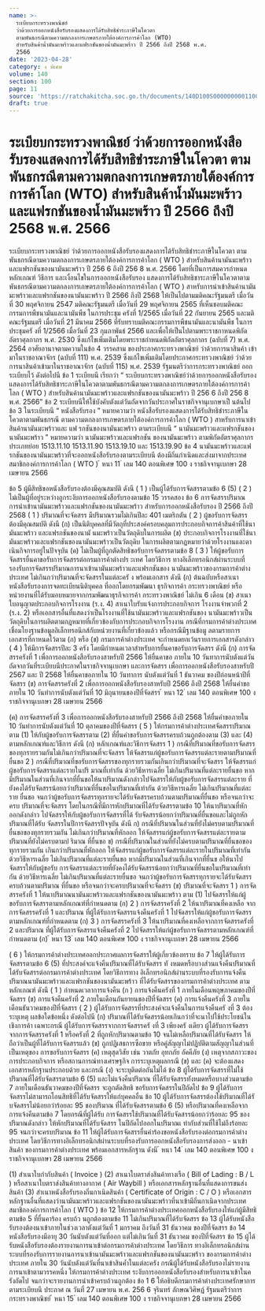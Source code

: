 ```yaml
---
name: >-
  ระเบียบกระทรวงพาณิชย์
  ว่าด้วยการออกหนังสือรับรองแสดงการได้รับสิทธิชำระภาษีในโควตา
  ตามพันธกรณีตามความตกลงการเกษตรภายใต้องค์การการค้าโลก (WTO)
  สำหรับสินค้าน้ำมันมะพร้าวและแฟรกชันของน้ำมันมะพร้าว ปี 2566 ถึงปี 2568 พ.ศ.
  2566
date: '2023-04-28'
category: ง พิเศษ
volume: 140
section: 100
page: 11
source: 'https://ratchakitcha.soc.go.th/documents/140D100S0000000001100.pdf'
draft: true
---
```


# ระเบียบกระทรวงพาณิชย์ ว่าด้วยการออกหนังสือรับรองแสดงการได้รับสิทธิชำระภาษีในโควตา ตามพันธกรณีตามความตกลงการเกษตรภายใต้องค์การการค้าโลก (WTO) สำหรับสินค้าน้ำมันมะพร้าวและแฟรกชันของน้ำมันมะพร้าว ปี 2566 ถึงปี 2568 พ.ศ. 2566

ระเบียบกระทรวงพาณิชย์ ว่าด้วยการออกหนังสือรับรองแสดงการได้รับสิทธิชำระภาษีในโควตา ตามพันธกรณีตามความตกลงการเกษตรภายใต้องค์การการค้าโลก ( WTO ) สำหรับสินค้านามันมะพร้าวและแฟรกชันของนามันมะพร้าว ปี 256 6 ถึงปี 256 8 พ.ศ. 2566 โดยที่เป็นการสมควรกำหนดหลักเกณฑ์ วิธีการ และเงื่อนไขในการออกหนังสือรับรอง แสดงการได้รับสิทธิชาระภาษีในโควตาตามพันธกรณีตามความตกลงการเกษตรภายใต้องค์การการค้าโลก ( WTO ) สาหรับการนำเข้าสินค้านามันมะพร้าวและแฟรกชันของนามันมะพร้าว ปี 2566 ถึงปี 2568 ให้เป็นไปตามมติคณะรัฐมนตรี เมื่อวันที่ 30 พฤศจิกายน 2547 มติคณะรัฐมนตรี เมื่อวันที่ 29 พฤศจิกายน 2565 ที่เห็นชอบมติคณะกรรมการพืชนามันและนามันพืช ในการประชุม ครังที่ 1/2565 เมื่อวันที่ 22 กันยายน 2565 และมติคณะรัฐมนตรี เมื่อวันที่ 21 มีนาคม 2566 ที่รับทราบมติคณะกรรมการพืชนามันและนามันพืช ในการประชุมครั งที่ 1/2566 เมื่อวันที่ 23 กุมภาพันธ์ 2566 และเพื่อให้เป็นไปตามพระราชกาหนดพิกัดอัตราศุลกากร พ.ศ. 2530 ซึ่งแก้ไขเพิ่มเติมโดยพระราชกำหนดพิกัดอัตราศุลกากร (ฉบับที่ 7) พ.ศ. 2564 อาศัยอานาจตามความในข้อ 4 วรรคสาม ของประกาศกระทรวงพาณิชย์ ว่าด้วยการนาสินค้า เข้ามาในราชอาณาจักร (ฉบับที่ 111) พ.ศ. 2539 ซึ่งแก้ไขเพิ่มเติมโดยประกาศกระทรวงพาณิชย์ ว่าด้วยการนาสินค้าเข้ามาในราชอาณาจักร (ฉบับที่ 115) พ.ศ. 2539 รัฐมนตรีว่าการกระทรวงพาณิชย์ ออกระเบียบไว้ ดังต่อไปนี ข้อ 1 ระเบียบนี เรียกว่า “ ระเบียบกระทรวงพาณิชย์ว่าด้วยการออกหนังสือรับรอง แสดงการได้รับสิทธิชาระภาษีในโควตาตามพันธกรณีตามความตกลงการเกษตรภายใต้องค์การการค้าโลก ( WTO ) สำหรับสินค้านามันมะพร้าวและแฟรกชันของนามันมะพร้าว ปี 256 6 ถึงปี 256 8 พ.ศ. 2566” ข้อ 2 ระเบียบนีให้ใช้บังคับตังแต่วันถัดจากวันประกาศในราชกิจจานุเบกษาเป็ นต้นไป ข้อ 3 ในระเบียบนี “ หนังสือรับรอง ” หมายความว่า หนังสือรับรองแสดงการได้รับสิทธิชำระภาษีในโควตาตามพันธกรณี ตามความตกลงการเกษตรภายใต้องค์การการค้าโลก ( WTO ) สาหรับการนาเข้าสินค้านามันมะพร้าวและ แฟ รกชันของนามันมะพร้าว ตามระเบียบนี “ นามันมะพร้าวและแฟรกชันของนามันมะพร้าว ” หมายความว่า นามันมะพร้าวและแฟรกชัน ของนามันมะพร้าว ตามพิกัดอัตราศุลกากร ประเภทย่อย 1513.11.10 1513.11.90 1513.19.10 และ 1513.19.90 ข้อ 4 นามันมะพร้าวและแฟรกชันของนามันมะพร้าวที่จะออกหนังสือรับรองตามระเบียบนี ต้องมีถิ่นกำเนิดและส่งมาจากประเทศสมาชิกองค์การการค้าโลก ( WTO ) ้ หนา 11 ่ เลม 140 ตอนพิเศษ 100 ง ราชกิจจานุเบกษา 28 เมษายน 2566

ข้อ 5 ผู้มีสิทธิขอหนังสือรับรองต้องมีคุณสมบัติ ดังนี ( 1 ) เป็นผู้ได้รับการจัดสรรตามข้อ 6 (5) ( 2 ) ไม่เป็นผู้ที่อยู่ระหว่างถูกระงับการออกหนังสือรับรองตามข้อ 15 วรรคสอง ข้อ 6 การจัดสรรปริมาณการนำเข้านามันมะพร้าวและแฟรกชันของนามันมะพร้าว สำหรับการออกหนังสือรับรอง ปี 2566 ถึงปี 2568 ( 1 ) ปริมาณที่จะจัดสรร มีปริมาณรวมไม่เกินปีละ 401 เมตริกตัน ( 2 ) ผู้ขอรับการจัดสรรต้องมีคุณสมบัติ ดังนี (ก) เป็นนิติบุคคลที่มีวัตถุที่ประสงค์ครอบคลุมการประกอบกิจการค้าสินค้าที่ใช้นามันมะพร้าว และแฟรกชันของนามั นมะพร้าวเป็นวัตถุดิบในการผลิต (ข) ประกอบกิจการโรงงานที่ใช้นามันมะพร้าวและแฟรกชันของนามันมะพร้าวเป็นวัตถุดิบ ในการผลิตตามกฎหมายว่าด้วยโรงงานและดาเนินกิจการอยู่ในปัจจุบัน (ค) ไม่เป็นผู้ที่ถูกตัดสิทธิขอรับการจัดสรรตามข้อ 8 ( 3 ) ให้ผู้ขอรับการจัดสรรยื่นคาขอรับการจัดสรรต่อกรมการค้าต่างปร ะเทศ โดยวิธีการ ทางอิเล็กทรอนิกส์ผ่านระบบที่รองรับการจัดสรรปริมาณการนาเข้านามันมะพร้าวและแฟรกชันของ นามันมะพร้าวของกรมการค้าต่างประเทศ ไม่เกินกว่าปริมาณที่จะจัดสรรในแต่ละครั ง พร้อมเอกสาร ดังนี (ก) ต้นฉบับหรือสาเนาหนังสือรับรองการจดทะเบียนนิติบุคคล ที่ออกโดยกรมพัฒนา ธุรกิจการค้า กระทรวงพาณิชย์ หรือหน่วยงานที่ได้รับมอบหมายจากกรมพัฒนาธุรกิจการค้า กระทรวงพาณิชย์ ไม่เกิน 6 เดือน (ข) สาเนาใบอนุญาตประกอบกิจการโรงงาน (ร.ง. 4) สาเนาใบรับแจ้งการประกอบกิจการ โรงงานจำพวกที่ 2 (ร.ง. 2) หรือเอกสารอื่นที่แสดงว่าเป็นโรงงานที่ใช้นามันมะพร้าวและแฟรกชันของ นามันมะพร้าวเป็นวัตถุดิบในการผลิตตามกฎหมายที่เกี่ยวข้องกับการประกอบกิจการโรงงาน กรณีที่กรมการค้าต่างประเทศเชื่อมโยงฐานข้อมูลอิเล็กทรอนิกส์กับหน่วยงานที่เกี่ยวข้องแล้ว หรือกรณีมีฐานข้อมู ลตามรายการเอกสารที่กาหนดไว้ตาม (ก) หรือ (ข) กรมการค้าต่างประเทศ จะกำหนดยกเว้นรายการเอกสารดังกล่าว ( 4 ) ให้มีการจัดสรรปีละ 3 ครัง โดยมีกำหนดเวลาสำหรับการยื่นคาขอรับการจัดสรร ดังนี (ก) การจัดสรรครังที่ 1 เพื่อการออกหนังสือรับรองสาหรับปี 2566 ให้ยื่นคาขอ ภายใน 10 วันทาการนับตังแต่วันถัดจากวันที่ระเบียบนีประกาศในราชกิจจานุเบกษา และการจัดสรร เพื่อการออกหนังสือรับรองสาหรับปี 2567 และ ปี 2568 ให้ยื่นคาขอภายใน 10 วันทาการ นับตังแต่วันที่ 1 ธันวาคม ของปีก่อนหน้าปีที่จัดสรร (ข) การจัดสรรครังที่ 2 เพื่อการออกหนังสือรับรองสาหรับปี 2566 ถึงปี 2568 ให้ยื่นคำขอภายใน 10 วันทำการนับตังแต่วันที่ 10 มิถุนายนของปีที่จัดสรร ้ หนา 12 ่ เลม 140 ตอนพิเศษ 100 ง ราชกิจจานุเบกษา 28 เมษายน 2566

(ค) การจัดสรรครังที่ 3 เพื่อการออกหนังสือรับรองสาหรับปี 2566 ถึงปี 2568 ให้ยื่นคำขอภายใน 10 วันทำการนับตังแต่วันที่ 10 ตุลาคมของปีที่จัดสรร ( 5 ) ให้กรมการค้าต่างประเทศจัดสรรปริมาณตาม (1) ให้กับผู้ขอรับการจัดสรรตาม (2) ที่ยื่นคำขอรับการจัดสรรครบถ้วนถูกต้องตาม (3) และ (4) ตามหลักเกณฑ์และวิธีการ ดังนี (ก) หลักเกณฑ์และวิธีการจัดสรร 1 ) กรณีที่ปริมาณที่ขอรับการจัดสรรของทุกรายรวมกันไม่เกินกว่าปริมาณที่จะจัดสรร ให้จัดสรรแก่ผู้ขอรับการจัดสรรแต่ละรายตามปริมาณที่ยื่นขอ 2 ) กรณีที่ปริมาณที่ขอรับการจัดสรรของทุกรายรวมกันเกินกว่าปริมาณที่จะจัดสรร ให้จัดสรรแก่ผู้ขอรับการจัดสรรแต่ละรายในปริ มาณที่เท่ากัน ด้วยวิธีหารเฉลี่ย ไม่เกินปริมาณที่แต่ละรายยื่นขอ หากมีปริมาณในส่วนที่เกินจากที่ยื่นขอให้นาปริมาณดังกล่าวไปจัดสรรให้กับผู้ขอรับการจัดสรรแต่ละราย ที่ยังคงได้รับจัดสรรน้อยกว่าปริมาณที่ยื่นขอในปริมาณที่เท่ากัน ด้วยวิธีหารเฉลี่ย ไม่เกินปริมาณที่แต่ละราย ยื่นขอ จนกว่าผู้ขอรับการจัดสรรทุกรายจะได้รับจัดสรรครบถ้วนตามปริมาณที่ยื่นขอ หรือจนกว่าจะครบ ปริมาณที่จะจัดสรร โดยในกรณีที่มีการหักปริมาณที่ได้รับจัดสรรตามข้อ 10 ให้นาปริมาณที่หักออกดังกล่าว ไปจัดสรรให้กับผู้ขอรับการจัดสรรที่ได้ รับจัดสรรน้อยกว่าปริมาณที่ยื่นขอและไม่ถูกหักปริมาณที่ได้รับ จัดสรรในปีการจัดสรรปัจจุบัน ดังนี ก) กรณีที่ปริมาณในส่วนที่ยังไม่ครบตามปริมาณที่ยื่นขอของทุกรายรวมกัน ไม่เกินกว่าปริมาณที่หักออก ให้จัดสรรแก่ผู้ขอรับการจัดสรรแต่ละรายตามปริมาณที่ยังไม่ครบตามป ริมาณ ที่ยื่นขอ ข) กรณีที่ปริมาณในส่วนที่ยังไม่ครบตามปริมาณที่ยื่นขอของทุกรายรวมกัน เกินกว่าปริมาณที่หักออก ให้จัดสรรแก่ผู้ขอรับการจัดสรรแต่ละรายในปริมาณที่เท่ากัน ด้วยวิธีหารเฉลี่ย ไม่เกินปริมาณที่แต่ละรายยื่นขอ หากมีปริมาณในส่วนที่เกินจากที่ยื่นข อให้นาไปจัดสรรให้กับผู้ขอรับ การจัดสรรแต่ละรายที่ยังคงได้รับจัดสรรน้อยกว่าปริมาณที่ยื่นขอในปริมาณที่เท่ากัน ด้วยวิธีหารเฉลี่ย ไม่เกินปริมาณที่แต่ละรายยื่นขอ จนกว่าผู้ขอรับการจัดสรรทุกรายจะได้รับจัดสรรครบถ้วนตามปริมาณ ที่ยื่นขอ หรือจนกว่าจะครบปริมาณที่จะจัดสรร (ข) ปริมาณที่จะจัดสรร 1 ) การจัดสรรครังที่ 1 ให้นาปริมาณนามันมะพร้าวและแฟรกชันของนามันมะพร้าว ตาม (1) ไปจัดสรรให้แก่ผู้ขอรับการจัดสรรตามหลักเกณฑ์ที่กำหนดตาม (ก) 2 ) การจัดสรรครังที่ 2 ให้นาปริมาณที่คงเหลือ จากการจัดสรรครังที่ 1 และปริมาณ ที่ผู้ได้รับการจัดสรรแจ้งคืนครังที่ 1 ไปจัดสรรให้แก่ผู้ขอรับการจัดสรรตามหลักเกณฑ์ที่กำหนดตาม (ก) 3 ) การจัดสรรครังที่ 3 ให้นาปริมาณที่คงเหลือจากการจัดสรรครังที่ 2 และปริมาณ ที่ผู้ได้รับการจัดสรรแจ้งคืนครังที่ 2 ไปจัดสรรให้แก่ผู้ขอรับการจัดสรรตามหลักเกณฑ์ที่กำหนดตาม (ก) ้ หนา 13 ่ เลม 140 ตอนพิเศษ 100 ง ราชกิจจานุเบกษา 28 เมษายน 2566

( 6 ) ให้กรมการค้าต่างประเทศออกประกาศผลการจัดสรรให้ผู้เกี่ยวข้องทราบ ข้อ 7 ให้ผู้ได้รับการจัดสรรตามข้อ 6 (5) ที่ประสงค์จะแจ้งคืนปริมาณที่ได้รับจัดสรร ทั งหมดหรือบางส่วนแจ้งคืนปริมาณที่ได้รับจัดสรรต่อกรมการค้าต่างประเทศ โดยวิธีการทาง อิเล็กทรอนิกส์ผ่านระบบที่รองรับการแจ้งคืนปริมาณนามันมะพร้าวและแฟรกชันของนามันมะพร้าว ที่ได้รับจัดสรรของกรมการค้าต่างประเทศ ตามหลักเกณฑ์ ดังนี ( 1 ) กำหนดเวลาการแจ้งคืน (ก ) การแจ้งคืนครังที่ 1 ภายในเดือนพฤษภาคมของปีที่จัดสรร (ข) การแจ้งคืนครังที่ 2 ภายในเดือนกันยายนของปีที่จัดสรร (ค) การแจ้งคืนครังที่ 3 ภายในเดือนธันวาคมของปีที่จัดสรร ( 2 ) ผู้ได้รับการจัดสรรที่ประสงค์จะแจ้งคืนในการแจ้งคืนครั งที่ 3 ต้องระบุเหตุ ผลข้อใดข้อหนึ่ง ดังต่อไปนี (ก) ปริมาณที่ได้รับจัดสรรน้อยเกินกว่าที่จะนาไปใช้ประโยชน์ในเชิงการค้า เฉพาะกรณี ผู้ได้รับการจัดสรรจากการจัดสรรครั งที่ 3 เพียงครั งเดียว ผู้ได้รับการจัดสรรจากการจัดสรรครังที่ 1 หรือครังที่ 2 ที่ถูกหักปริมาณตามข้อ 10 จนไม่เหลือปริมาณที่ได้รับจัดสรร ให้ถือว่าเป็นผู้ที่ได้รับการจัดสรรแล้ว (ข) ถูกปฏิเสธการซือขาย หรือคู่สัญญาไม่ปฏิบัติตามสัญญาในส่วนที่เป็นเหตุของ การขอรับการจัดสรร (ค) เหตุสุดวิสัย เช่น วาตภัย อุทกภัย อัคคีภัย (ง) เหตุจากสภาวะของการประกอบกิจการ หรือสถานการณ์ทางเศรษฐกิจ การระบุเหตุผลกรณี (ข) และ (ค) จะต้องแสดงเอกสารหลักฐานประกอบด้วย และกรณี (ง) จะระบุติดต่อกันไม่ได้ ข้อ 8 ผู้ได้รับการจัดสรรที่ไม่ใช้ปริมาณที่ได้รับจัดสรรตามข้อ 6 (5) และไม่แจ้งคืนปริมาณ ที่ได้รับจัดสรรทังหมดหรือบางส่วนตามข้อ 7 ภายในเดือนธันวาคมของปีที่จัดสรร จะถูกตัดสิทธิ ขอรับการจัดสรรในปีถัดไป ข้อ 9 ผู้ได้รับการจัดสรรไม่สามารถโอนสิทธิที่ได้รับจัดสรรให้แก่บุคคลอื่น ข้อ 10 ผู้ได้รับการจัดสรรต้องใช้ปริมาณที่ได้รั บจัดสรรไม่น้อยกว่าร้อยละ 95 ของปริมาณ ที่ได้รับจัดสรรตามข้อ 6 (5) หรือปริมาณที่คงเหลือจากการแจ้งคืนตามข้อ 7 โดยกรณีที่ผู้ได้รับ การจัดสรรใช้ปริมาณที่ได้รับจัดสรรน้อยกว่าร้อยละ 95 ของปริมาณดังกล่าว ให้หักปริมาณที่ได้รับจัดสรร ในปีถัดไปออกในปริมาณเ ท่ากับส่วนที่ใช้ไม่ถึงร้อยละ 95 จนกว่าจะครบปริมาณ ข้อ 11 ให้ผู้ได้รับการจัดสรรยื่นคำร้องขอหนังสือรับรองต่อกรมการค้าต่างประเทศ โดยวิธีการทางอิเล็กทรอนิกส์ผ่านระบบที่รองรับการออกหนังสือรับรองการส่งออก - นาเข้าสินค้า ของกรมการค้าต่างประเทศ พร้อมเอกสารหลักฐาน ดังนี ้ หนา 14 ่ เลม 140 ตอนพิเศษ 100 ง ราชกิจจานุเบกษา 28 เมษายน 2566

(1) สำเนาใบกำกับสินค้า ( Invoice ) (2) สาเนาใบตราส่งสินค้าทางเรือ ( Bill of Lading : B / L ) หรือสาเนาใบตราส่งสินค้าทางอากาศ ( Air Waybill ) หรือเอกสารหลักฐานอื่นที่แสดงการขนส่งสินค้า (3) สำเนาหนังสือรับรองถิ่นกาเนิดสินค้า ( Certificate of Origin : C / O ) หรือเอกสาร หลักฐานอื่นที่แสดงว่านามันมะพร้าวและแฟรกชันของนามันมะพร้าวที่นาเข้ามีถิ่นกาเนิดจากประเทศ สมาชิกองค์การการค้าโลก ( WTO ) ข้อ 12 ให้กรมการค้าต่างประเทศออกหนังสือรับรองให้แก่ผู้มีสิทธิตามข้อ 5 ที่ยื่นคาร้อง ครบถ้ว นถูกต้องตามข้อ 11 ไม่เกินปริมาณที่ได้รับจัดสรร ข้อ 13 ผู้ได้รับหนังสือรับรองต้องนาเข้าภายในช่วงเวลาตังแต่วันที่ 1 มกราคม ถึงวันที่ 31 ธันวาคม ของปีที่จัดสรร ข้อ 14 หนังสือรับรองมีอายุ 30 วันนับตังแต่วันที่ออก แต่ไม่เกินวันที่ 31 ธันวาคม ของปีที่จัดสรร ข้อ 15 ผู้ได้รับหนังสือรับรองต้องรายงานการนาเข้าต่อกรมการค้าต่างประเทศ โดยวิธีการ ทางอิเล็กทรอนิกส์ผ่านระบบที่รองรับการรายงานการนาเข้านามันมะพร้าวและแฟรกชันของนามันมะพร้าว ของกรมการค้าต่างประเทศ ภายใน 30 วันนับตังแต่วันที่นาเข้าสินค้ำในแต่ละครัง กรณีผู้ได้รับหนังสือรับรองไม่รายงานการนาเข้าตามวรรคหนึ่ง ให้กรมการค้าต่างประเทศ ระงับการออกหนังสือรับรองสำหรับการนาเข้าในครังถัดไป จนกว่าจะรายงานการนำเข้าครบถ้วนถูกต้อง ข้อ 1 6 ให้อธิบดีกรมการค้าต่างประเทศรักษาการตามระเบียบนี ประกาศ ณ วันที่ 27 เมษายน พ.ศ. 256 6 จุรินทร์ ลักษณวิศิษฏ์ รัฐมนตรีว่าการกระทรวงพาณิชย์ ้ หนา 15 ่ เลม 140 ตอนพิเศษ 100 ง ราชกิจจานุเบกษา 28 เมษายน 2566
